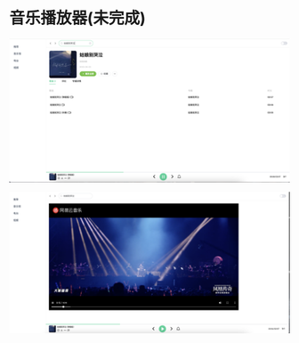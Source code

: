 # 音乐播放器(未完成)



![Image text](https://raw.githubusercontent.com/xiaoshukitty/img-folder/main/WX20240109-161825.png)



![Image text](https://raw.githubusercontent.com/xiaoshukitty/img-folder/main/WX20240109-161431%402x.png)
